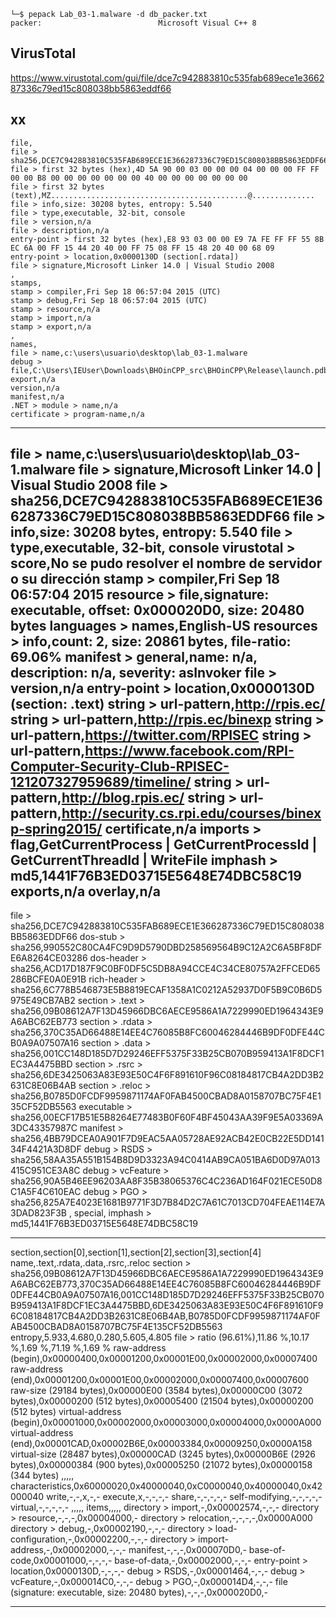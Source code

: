 ```
└─$ pepack Lab_03-1.malware -d db_packer.txt 
packer:                          Microsoft Visual C++ 8
```          

## VirusTotal
https://www.virustotal.com/gui/file/dce7c942883810c535fab689ece1e366287336c79ed15c808038bb5863eddf66


## xx
```
file,
file > sha256,DCE7C942883810C535FAB689ECE1E366287336C79ED15C808038BB5863EDDF66
file > first 32 bytes (hex),4D 5A 90 00 03 00 00 00 04 00 00 00 FF FF 00 00 B8 00 00 00 00 00 00 00 40 00 00 00 00 00 00 00 
file > first 32 bytes (text),MZ............................................@..............
file > info,size: 30208 bytes, entropy: 5.540
file > type,executable, 32-bit, console
file > version,n/a
file > description,n/a
entry-point > first 32 bytes (hex),E8 93 03 00 00 E9 7A FE FF FF 55 8B EC 6A 00 FF 15 44 20 40 00 FF 75 08 FF 15 48 20 40 00 68 09 
entry-point > location,0x0000130D (section[.rdata])
file > signature,Microsoft Linker 14.0 | Visual Studio 2008
,
stamps,
stamp > compiler,Fri Sep 18 06:57:04 2015 (UTC)
stamp > debug,Fri Sep 18 06:57:04 2015 (UTC)
stamp > resource,n/a
stamp > import,n/a
stamp > export,n/a
,
names,
file > name,c:\users\usuario\desktop\lab_03-1.malware
debug > file,C:\Users\IEUser\Downloads\BHOinCPP_src\BHOinCPP\Release\launch.pdb
export,n/a
version,n/a
manifest,n/a
.NET > module > name,n/a
certificate > program-name,n/a
```


----------------------------------
file > name,c:\users\usuario\desktop\lab_03-1.malware
file > signature,Microsoft Linker 14.0 | Visual Studio 2008
file > sha256,DCE7C942883810C535FAB689ECE1E366287336C79ED15C808038BB5863EDDF66
file > info,size: 30208 bytes, entropy: 5.540
file > type,executable, 32-bit, console
virustotal > score,No se pudo resolver el nombre de servidor o su dirección
stamp > compiler,Fri Sep 18 06:57:04 2015
resource > file,signature: executable, offset: 0x000020D0, size: 20480 bytes
languages > names,English-US
resources > info,count: 2, size: 20861 bytes, file-ratio: 69.06%
manifest > general,name: n/a, description: n/a, severity: asInvoker
file > version,n/a
entry-point > location,0x0000130D (section: .text)
string > url-pattern,http://rpis.ec/
string > url-pattern,http://rpis.ec/binexp
string > url-pattern,https://twitter.com/RPISEC
string > url-pattern,https://www.facebook.com/RPI-Computer-Security-Club-RPISEC-121207327959689/timeline/
string > url-pattern,http://blog.rpis.ec/
string > url-pattern,http://security.cs.rpi.edu/courses/binexp-spring2015/
certificate,n/a
imports > flag,GetCurrentProcess | GetCurrentProcessId | GetCurrentThreadId | WriteFile
imphash > md5,1441F76B3ED03715E5648E74DBC58C19
exports,n/a
overlay,n/a
-------------------------------------------------------------

file > sha256,DCE7C942883810C535FAB689ECE1E366287336C79ED15C808038BB5863EDDF66
dos-stub > sha256,990552C80CA4FC9D9D5790DBD258569564B9C12A2C6A5BF8DFE6A8264CE03286
dos-header > sha256,ACD17D187F9C0BF0DF5C5DB8A94CCE4C34CE80757A2FFCED65286BCFE0A0E91B
rich-header > sha256,6C778B546873E5B8819ECAF1358A1C0212A52937D0F5B9C0B6D5975E49CB7AB2
section > .text > sha256,09B08612A7F13D45966DBC6AECE9586A1A7229990ED1964343E9A6ABC62EB773
section > .rdata > sha256,370C35AD66488E14EE4C76085B8FC60046284446B9DF0DFE44CB0A9A07507A16
section > .data > sha256,001CC148D185D7D29246EFF5375F33B25CB070B959413A1F8DCF1EC3A4475BBD
section > .rsrc > sha256,6DE3425063A83E93E50C4F6F891610F96C08184817CB4A2DD3B2631C8E06B4AB
section > .reloc > sha256,B0785D0FCDF9959871174AF0FAB4500CBAD8A0158707BC75F4E135CF52DB5563
executable > sha256,00ECF17B51E5B8264E77483B0F60F4BF45043AA39F9E5A03369A3DC43357987C
manifest > sha256,4BB79DCEA0A901F7D9EAC5AA05728AE92ACB42E0CB22E5DD14134F4421A3D8DF
debug > RSDS > sha256,58AA35A551B154B8D9D3323A94C0414AB9CA051BA6D0D97A013415C951CE3A8C
debug > vcFeature > sha256,90A5B46EE96203AA8F35B38065376C4C236AD164F021ECE50D8C1A5F4C610EAC
debug > PGO > sha256,825A7E4023E1681B9771F3D7B84D2C7A61C7013CD704FEAE114E7A3DAD823F3B
,
special,
imphash > md5,1441F76B3ED03715E5648E74DBC58C19

--------------------------------------------------

section,section[0],section[1],section[2],section[3],section[4]
name,.text,.rdata,.data,.rsrc,.reloc
section > sha256,09B08612A7F13D45966DBC6AECE9586A1A7229990ED1964343E9A6ABC62EB773,370C35AD66488E14EE4C76085B8FC60046284446B9DF0DFE44CB0A9A07507A16,001CC148D185D7D29246EFF5375F33B25CB070B959413A1F8DCF1EC3A4475BBD,6DE3425063A83E93E50C4F6F891610F96C08184817CB4A2DD3B2631C8E06B4AB,B0785D0FCDF9959871174AF0FAB4500CBAD8A0158707BC75F4E135CF52DB5563
entropy,5.933,4.680,0.280,5.605,4.805
file > ratio (96.61%),11.86 %,10.17 %,1.69 %,71.19 %,1.69 %
raw-address (begin),0x00000400,0x00001200,0x00001E00,0x00002000,0x00007400
raw-address (end),0x00001200,0x00001E00,0x00002000,0x00007400,0x00007600
raw-size (29184 bytes),0x00000E00 (3584 bytes),0x00000C00 (3072 bytes),0x00000200 (512 bytes),0x00005400 (21504 bytes),0x00000200 (512 bytes)
virtual-address (begin),0x00001000,0x00002000,0x00003000,0x00004000,0x0000A000
virtual-address (end),0x00001CAD,0x00002B6E,0x00003384,0x00009250,0x0000A158
virtual-size (28487 bytes),0x00000CAD (3245 bytes),0x00000B6E (2926 bytes),0x00000384 (900 bytes),0x00005250 (21072 bytes),0x00000158 (344 bytes)
,,,,,
characteristics,0x60000020,0x40000040,0xC0000040,0x40000040,0x42000040
write,-,-,x,-,-
execute,x,-,-,-,-
share,-,-,-,-,-
self-modifying,-,-,-,-,-
virtual,-,-,-,-,-
,,,,,
items,,,,,
directory > import,-,0x00002574,-,-,-
directory > resource,-,-,-,0x00004000,-
directory > relocation,-,-,-,-,0x0000A000
directory > debug,-,0x00002190,-,-,-
directory > load-configuration,-,0x00002200,-,-,-
directory > import-address,-,0x00002000,-,-,-
manifest,-,-,-,0x000070D0,-
base-of-code,0x00001000,-,-,-,-
base-of-data,-,0x00002000,-,-,-
entry-point > location,0x0000130D,-,-,-,-
debug > RSDS,-,0x00001464,-,-,-
debug > vcFeature,-,0x000014C0,-,-,-
debug > PGO,-,0x000014D4,-,-,-
file (signature: executable, size: 20480 bytes),-,-,-,0x000020D0,-


----------------------------------------

